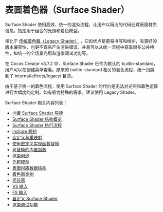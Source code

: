 # 表面着色器（Surface Shader）

Surface Shader 使用高效、统一的渲染流程，让用户以简洁的代码创建表面材质信息，指定用于组合的光照和着色模型。

相比于 [传统着色器（Legacy Shader）](./legacy-shader/legacy-shader.md) ，它的优点是更易书写和维护，有更好的版本兼容性，也更不容易产生渲染错误。并且可以从统一流程中获取很多公共特性，如统一的全场景光照和渲染调试功能等。

在 Cocos Creator v3.7.2 中，Surface Shader 已作为默认的 builtin-standard，用户可以在创建菜单查看。原来的 builtin-standard 相关的着色流程，统一归类到了 internal/effects/legacy/ 目录。

由于基于统一的着色流程，使用 Surface Shader 的代价是无法对光照和着色运算进行大幅度的定制。如有极为特殊的需求，建议使用 Legacy Shader。

Surface Shader 相关内容列表：
- [内置 Surface Shader 导读](./surface-shader/builtin-surface-shader.md)
- [Surface Shader 结构概览](./surface-shader/surface-shader-structure.md)
- [Surface Shader 执行流程](./surface-shader/shader-code-flow.md)
- [include 机制](./surface-shader/includes.md)
- [宏定义与重映射](./surface-shader/macro-remapping.md)
- [使用宏定义实现函数替换](./surface-shader/function-replace.md)
- [可替换的内置函数](./surface-shader/surface-function.md)
- [渲染用途](./surface-shader/render-usage.md)
- [光照模型](./surface-shader/lighting-mode.md)
- [表面材质数据结构](./surface-shader/surface-data-struct.md)
- [着色器类别](./surface-shader/shader-stage.md)
- [组装器](./surface-shader/shader-assembly.md)
- [VS 输入](./surface-shader/vs-input.md)
- [FS 输入](./surface-shader/fs-input.md)
- [自定义 Surface Shader](./surface-shader/customize-surface-shader.md)
- [渲染调试功能](./surface-shader/rendering-debug-view.md)
